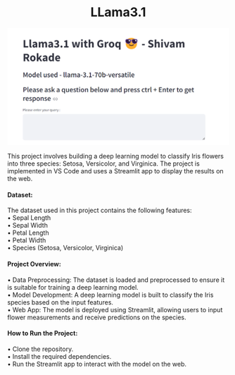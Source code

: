 <h1 align="center">LLama3.1</h1>
<p align="center">
<img src="image.png">


This project involves building a deep learning model to classify Iris flowers into three species: Setosa, Versicolor, and Virginica. The project is implemented in VS Code and uses a Streamlit app to display the results on the web.
<br>


#### Dataset:<br>
The dataset used in this project contains the following features:<br>
• Sepal Length<br>
• Sepal Width<br>
• Petal Length<br>
• Petal Width<br>
• Species (Setosa, Versicolor, Virginica)<br>

#### Project Overview:<br>

• Data Preprocessing: The dataset is loaded and preprocessed to ensure it is suitable for training a deep learning model.<br>
• Model Development: A deep learning model is built to classify the Iris species based on the input features.<br>
• Web App: The model is deployed using Streamlit, allowing users to input flower measurements and receive predictions on the species.<br>

#### How to Run the Project: <br>
• Clone the repository.<br>
• Install the required dependencies.<br>
• Run the Streamlit app to interact with the model on the web.<br>
